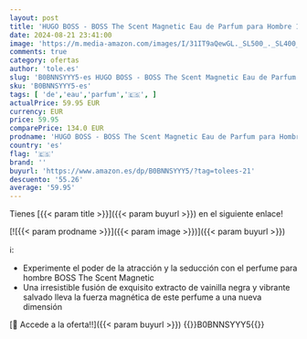 ```yaml
---
layout: post
title: 'HUGO BOSS - BOSS The Scent Magnetic Eau de Parfum para Hombre 100 ml'
date: 2024-08-21 23:41:00
image: 'https://m.media-amazon.com/images/I/31IT9aQewGL._SL500_._SL400_.jpg'
comments: true
category: ofertas
author: 'tole.es'
slug: 'B0BNNSYYY5-es HUGO BOSS - BOSS The Scent Magnetic Eau de Parfum para...'
sku: 'B0BNNSYYY5-es'
tags: [ 'de','eau','parfum','🇪🇸', ]
actualPrice: 59.95 EUR
currency: EUR
price: 59.95
comparePrice: 134.0 EUR
prodname: 'HUGO BOSS - BOSS The Scent Magnetic Eau de Parfum para Hombre 100 ml'
country: 'es'
flag: '🇪🇸'
brand: ''
buyurl: 'https://www.amazon.es/dp/B0BNNSYYY5/?tag=tolees-21'
descuento: '55.26'
average: '59.95'
---
```


Tienes [{{< param title >}}]({{< param buyurl >}}) en el siguiente enlace!

[![{{< param prodname >}}]({{< param image >}})]({{< param buyurl >}})

ℹ️:

- Experimente el poder de la atracción y la seducción con el perfume para hombre BOSS The Scent Magnetic
- Una irresistible fusión de exquisito extracto de vainilla negra y vibrante salvado lleva la fuerza magnética de este perfume a una nueva dimensión

[🛒 Accede a la oferta!!]({{< param buyurl >}})
{{<world>}}B0BNNSYYY5{{</world>}}
